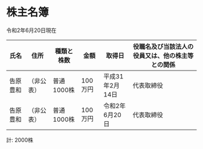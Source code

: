 # 株主名簿

令和2年6月20日現在

|氏名|住所|種類と株数|金額|取得日|役職名及び当該法人の役員又は、他の株主等との関係|
|----|----|----|----|----|----|
|告原豊和|（非公表）|普通1000株|100万円|平成31年2月14日|代表取締役|
|告原豊和|（非公表）|普通1000株|100万円|令和2年6月20日|代表取締役|

計: 2000株
